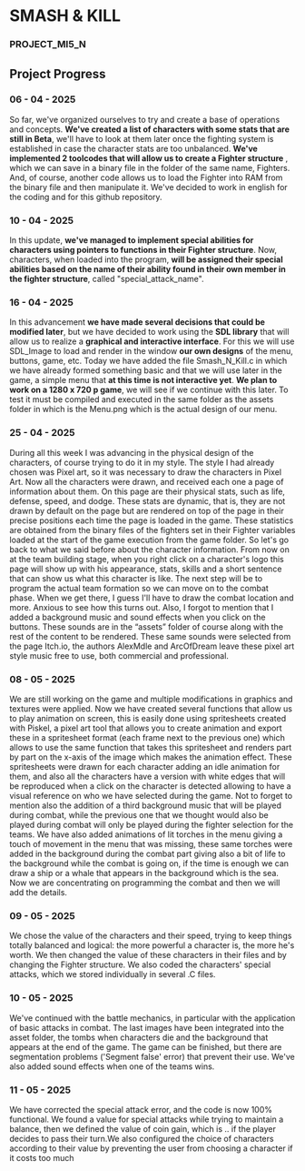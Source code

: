 # SMASH & KILL
### PROJECT_MI5_N

## Project Progress
### 06 - 04 - 2025
So far, we've organized ourselves to try and create a base of operations and concepts. **We've created a list of characters with some stats that are still in Beta**, we'll have to look at them later once the fighting system is established in case the character stats are too unbalanced.
**We've implemented 2 toolcodes that will allow us to create a Fighter structure** , which we can save in a binary file in the folder of the same name, Fighters. And, of course, another code allows us to load the Fighter into RAM from the binary file and then manipulate it.
We've decided to work in english for the coding and for this github repository.

### 10 - 04 - 2025
In this update, **we've managed to implement special abilities for characters using pointers to functions in their Fighter structure**. Now, characters, when loaded into the program, **will be assigned their special abilities based on the name of their ability found in their own member in the fighter structure**, called "special_attack_name".

### 16 - 04 - 2025
In this advancement **we have made several decisions that could be modified later**, but we have decided to work using the **SDL library** that will allow us to realize a **graphical and interactive interface**. For this we will use SDL_Image to load and render in the window **our own designs** of the menu, buttons, game, etc. Today we have added the file Smash_N_Kill.c in which we have already formed something basic and that we will use later in the game, a simple menu that **at this time is not interactive yet**. **We plan to work on a 1280 x 720 p game**, we will see if we continue with this later. To test it must be compiled and executed in the same folder as the assets folder in which is the Menu.png which is the actual design of our menu.

### 25 - 04 - 2025
During all this week I was advancing in the physical design of the characters, of course trying to do it in my style. The style I had already chosen was Pixel art, so it was necessary to draw the characters in Pixel Art. Now all the characters were drawn, and received each one a page of information about them. On this page are their physical stats, such as life, defense, speed, and dodge. These stats are dynamic, that is, they are not drawn by default on the page but are rendered on top of the page in their precise positions each time the page is loaded in the game. These statistics are obtained from the binary files of the fighters set in their Fighter variables loaded at the start of the game execution from the game folder. So let's go back to what we said before about the character information.
From now on at the team building stage, when you right click on a character's logo this page will show up with his appearance, stats, skills and a short sentence that can show us what this character is like.
The next step will be to program the actual team formation so we can move on to the combat phase. When we get there, I guess I'll have to draw the combat location and more. Anxious to see how this turns out.
Also, I forgot to mention that I added a background music and sound effects when you click on the buttons. These sounds are in the “assets” folder of course along with the rest of the content to be rendered. These same sounds were selected from the page Itch.io, the authors AlexMdle and ArcOfDream leave these pixel art style music free to use, both commercial and professional.

### 08 - 05 - 2025
We are still working on the game and multiple modifications in graphics and textures were applied. Now we have created several functions that allow us to play animation on screen, this is easily done using spritesheets created with Piskel, a pixel art tool that allows you to create animation and export these in a spritesheet format (each frame next to the previous one) which allows to use the same function that takes this spritesheet and renders part by part on the x-axis of the image which makes the animation effect. These spritesheets were drawn for each character adding an idle animation for them, and also all the characters have a version with white edges that will be reproduced when a click on the character is detected allowing to have a visual reference on who we have selected during the game.
Not to forget to mention also the addition of a third background music that will be played during combat, while the previous one that we thought would also be played during combat will only be played during the fighter selection for the teams.
We have also added animations of lit torches in the menu giving a touch of movement in the menu that was missing, these same torches were added in the background during the combat part giving also a bit of life to the background while the combat is going on, if the time is enough we can draw a ship or a whale that appears in the background which is the sea.
Now we are concentrating on programming the combat and then we will add the details.

### 09 - 05 - 2025
We chose the value of the characters and their speed, trying to keep things totally balanced and logical: the more powerful a character is, the more he's worth. We then changed the value of these characters in their files and by changing the Fighter structure. We also coded the characters' special attacks, which we stored individually in several .C files.


### 10 - 05 - 2025
We've continued with the battle mechanics, in particular with the application of basic attacks in combat. The last images have been integrated into the asset folder, the tombs when characters die and the background that appears at the end of the game. The game can be finished, but there are segmentation problems ('Segment false' error) that prevent their use. We've also added sound effects when one of the teams wins.

### 11 - 05 - 2025
We have corrected the special attack error, and the code is now 100% functional. We found a value for special attacks while trying to maintain a balance, then we defined the value of
coin gain, which is .. if the player decides to pass their turn.We also configured the choice of characters according to their value by preventing the user from choosing a character if it costs too much
